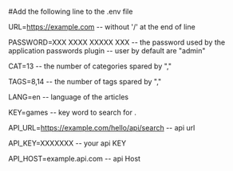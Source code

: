 #Add the following line to the .env file

URL=https://example.com  -- without '/' at the end of line


PASSWORD=XXX XXXX XXXXX XXX -- the password used by the application passwords plugin -- user by default are "admin"


CAT=13  -- the number of categories spared by ","


TAGS=8,14  -- the number of tags spared by ","


LANG=en  -- language of the articles 


KEY=games -- key word to search for .


API_URL=https://example.com/hello/api/search -- api url


API_KEY=XXXXXXX  -- your api KEY


API_HOST=example.api.com    -- api Host